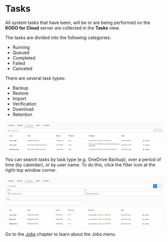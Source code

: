 # Tasks

All system tasks that have been, will be or are being performed on the **KODO for Cloud** server are collected in the **Tasks** view.&#x20;

The tasks are divided into the following categories:

* Running
* Queued
* Completed
* Failed
* Canceled

There are several task types:

* Backup
* Restore
* Import
* Verification
* Download
* Retention

![](../../.gitbook/assets/Kodo-Cloud-Administration-Tasks01.PNG)

You can search tasks by task type (e.g. OneDrive Backup), over a period of time (by calendar), or by user name. To do this, click the filter icon at the right-top window corner.

![](../../.gitbook/assets/Kodo-Cloud-Administration-Tasks02.PNG)

Go to the [Jobs](https://storware.gitbook.io/kodo-for-cloud-office365/administration/kodo-organization-admin-guide/jobs) chapter to learn about the Jobs menu.
